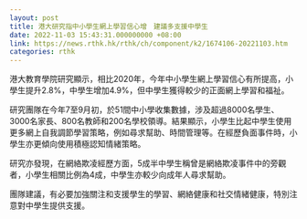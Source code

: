 ```yaml
---
layout: post
title: 港大研究指中小學生網上學習信心增　建議多支援中學生
date: 2022-11-03 15:43:31.000000000 +08:00
link: https://news.rthk.hk/rthk/ch/component/k2/1674106-20221103.htm
categories: rthk
---
```


港大教育學院研究顯示，相比2020年，今年中小學生網上學習信心有所提高，小學生提升2.8%，中學生增加4.9%，但中學生獲得較少的正面網上學習和福祉。

研究團隊在今年7至9月初，於51間中小學收集數據，涉及超過8000名學生、3000名家長、800名教師和200名學校領導。結果顯示，小學生比起中學生使用更多網上自我調節學習策略，例如尋求幫助、時間管理等。在經歷負面事件時，小學生亦更傾向使用積極認知情緒策略。

研究亦發現，在網絡欺凌經歷方面，5成半中學生稱曾是網絡欺凌事件中的旁觀者，小學生相關比例為4成，中學生亦較少向成年人尋求幫助。

團隊建議，有必要加強關注和支援學生的學習、網絡健康和社交情緒健康，特別注意對中學生提供支援。

